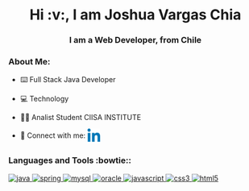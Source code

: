 <h1 align="center">Hi :v:, I am Joshua Vargas Chia  </h1>
<h3 align="center">I am a Web Developer, from Chile </h3>


### About Me:

- ⌨️ Full Stack Java Developer
- 💻 Technology
- 👨‍🎓 Analist Student CIISA INSTITUTE

- :link: Connect with me: <a href="www.linkedin.com/in/joshuanov" target="_blank"><img align="center" src="https://raw.githubusercontent.com/Dhamary08/Email-Sign/master/linkedin-in.png" alt="Jaime%20Reyes" height="30" width="25"/></a>



<h3 align="left">Languages and Tools :bowtie::</h3>
    <p align="left"> <a href="#" target="_blank"> <img
                src="https://www.vectorlogo.zone/logos/java/java-icon.svg" alt="java"
                width="50" height="40" margin-right="3px"/> </a> <a href="https://spring.io/" target="_blank"> <img
                src="https://www.vectorlogo.zone/logos/springio/springio-icon.svg" alt="spring" width="40"
                height="40" margin-right="3px"/> </a> <a href="https://www.mysql.com/" target="_blank"> <img
                src="https://www.vectorlogo.zone/logos/mysql/mysql-icon.svg" alt="mysql"
                width="55" height="40" margin-right="3px"/> </a> </a> <a href="https://www.oracle.com/" target="_blank"> <img
                src="https://www.vectorlogo.zone/logos/oracle/oracle-ar21.svg" alt="oracle"
                width="40" height="40" margin-right="3px"/> </a> <a href="#" target="_blank"> <img
                src="https://upload.vectorlogo.zone/logos/javascript/images/239ec8a4-163e-4792-83b6-3f6d96911757.svg" alt="javascript"
                width="40" height="40" margin-right="3px"/> </a> <!-- <a href="#" target="_blank"> <img
                src="https://www.vectorlogo.zone/logos/sass-lang/sass-lang-icon.svg" alt="sass"
                width="40" height="40" margin-right="3px"/> </a> --> <a href="https://www.w3schools.com/css/" target="_blank"> <img
                src="https://cdn1.iconfinder.com/data/icons/logotypes/32/badge-css-3-128.png" alt="css3"
                width="40" height="40" margin-right="3px"/> </a> <a href="https://www.w3.org/html/" target="_blank"> <img
                src="https://www.vectorlogo.zone/logos/w3_html5/w3_html5-icon.svg" alt="html5"
                width="40" height="40" margin-right="3px"/> </a> <a href="https://developer.mozilla.org/en-US/docs/Web/JavaScript"
            target="_blank"></a></p>
<!--  <p><img align="center" src="https://github-readme-stats.vercel.app/api/top-langs?username=kessillox&show_icons=true&locale=en&theme=tokyonight&langs_count=3" alt="FelipeKessiBustos" />&nbsp;<img align="center" src="https://github-readme-stats.vercel.app/api?username=kessillox&show_icons=true&locale=en&theme=tokyonight" alt="FelipeKessiBustos" /><img align="center" src="https://github-readme-streak-stats.herokuapp.com/?user=kessillox&theme=dark" alt="FelipeKessiBustos" /></p> -->

